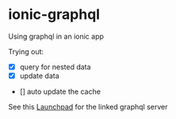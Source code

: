 # ionic-graphql
Using graphql in an ionic app

Trying out:
  - [x] query for nested data
  - [x] update data
  - []  auto update the cache


See this [Launchpad](https://launchpad.graphql.com/nxv4x9xxn7) for the linked graphql server
